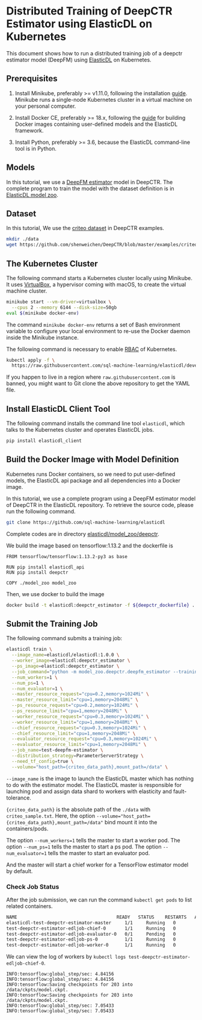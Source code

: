 # Distributed Training of DeepCTR Estimator using ElasticDL on Kubernetes

This document shows how to run a distributed training job of a deepctr
estimator model (DeepFM) using [ElasticDL](https://github.com/sql-machine-learning/elasticdl)
on Kubernetes.

## Prerequisites

1. Install Minikube, preferably >= v1.11.0, following the installation
   [guide](https://kubernetes.io/docs/tasks/tools/install-minikube).  Minikube
   runs a single-node Kubernetes cluster in a virtual machine on your personal
   computer.

1. Install Docker CE, preferably >= 18.x, following the
   [guide](https://docs.docker.com/docker-for-mac/install/) for building Docker
   images containing user-defined models and the ElasticDL framework.

1. Install Python, preferably >= 3.6, because the ElasticDL command-line tool is
   in Python.

## Models

In this tutorial, we use a [DeepFM estimator](https://github.com/shenweichen/DeepCTR/blob/master/deepctr/estimator/models/deepfm.py)
model in DeepCTR. The complete program to train the model with the
dataset definition is in [ElasticDL model zoo](https://github.com/sql-machine-learning/elasticdl/tree/develop/model_zoo/deepctr).

## Dataset

In this tutorial, We use the [criteo dataset](https://github.com/shenweichen/DeepCTR/blob/master/examples/criteo_sample.txt)
in DeepCTR examples.

```bash
mkdir ./data
wget https://github.com/shenweichen/DeepCTR/blob/master/examples/criteo_sample.txt -O ./data/criteo_sample.txt
```

## The Kubernetes Cluster

The following command starts a Kubernetes cluster locally using Minikube.  It
uses [VirtualBox](https://www.virtualbox.org/), a hypervisor coming with
macOS, to create the virtual machine cluster.

```bash
minikube start --vm-driver=virtualbox \
  --cpus 2 --memory 6144 --disk-size=50gb 
eval $(minikube docker-env)
```

The command `minikube docker-env` returns a set of Bash environment variable
to configure your local environment to re-use the Docker daemon inside
the Minikube instance.

The following command is necessary to enable
[RBAC](https://kubernetes.io/docs/reference/access-authn-authz/rbac/) of
Kubernetes.

```bash
kubectl apply -f \
  https://raw.githubusercontent.com/sql-machine-learning/elasticdl/develop/elasticdl/manifests/elasticdl-rbac.yaml
```

If you happen to live in a region where `raw.githubusercontent.com` is banned,
you might want to Git clone the above repository to get the YAML file.

## Install ElasticDL Client Tool

The following command installs the command line tool `elasticdl`, which talks to
the Kubernetes cluster and operates ElasticDL jobs.

```bash
pip install elasticdl_client
```

## Build the Docker Image with Model Definition

Kubernetes runs Docker containers, so we need to put user-defined models,
the ElasticDL api package and all dependencies into a Docker image.

In this tutorial, we use a complete program using a DeepFM estimator model of DeepCTR
in the ElasticDL repository. To retrieve the source code, please run the following command.

```bash
git clone https://github.com/sql-machine-learning/elasticdl
```

Complete codes are in directory [elasticdl/model_zoo/deepctr](https://github.com/sql-machine-learning/elasticdl/tree/develop/model_zoo/deepctr).

We build the image based on tensorflow:1.13.2 and the dockerfile
is

```text
FROM tensorflow/tensorflow:1.13.2-py3 as base

RUN pip install elasticdl_api
RUN pip install deepctr

COPY ./model_zoo model_zoo
```

Then, we use docker to build the image

```bash
docker build -t elasticdl:deepctr_estimator -f ${deepctr_dockerfile} .
```

## Submit the Training Job

The following command submits a training job:

```bash
elasticdl train \
  --image_name=elasticdl/elasticdl:1.0.0 \
  --worker_image=elasticdl:deepctr_estimator \
  --ps_image=elasticdl:deepctr_estimator \
  --job_command="python -m model_zoo.deepctr.deepfm_estimator --training_data=/data/criteo_sample.txt --validation_data=/data/criteo_sample.txt" \
  --num_workers=1 \
  --num_ps=1 \
  --num_evaluator=1 \
  --master_resource_request="cpu=0.2,memory=1024Mi" \
  --master_resource_limit="cpu=1,memory=2048Mi" \
  --ps_resource_request="cpu=0.2,memory=1024Mi" \
  --ps_resource_limit="cpu=1,memory=2048Mi" \
  --worker_resource_request="cpu=0.3,memory=1024Mi" \
  --worker_resource_limit="cpu=1,memory=2048Mi" \
  --chief_resource_request="cpu=0.3,memory=1024Mi" \
  --chief_resource_limit="cpu=1,memory=2048Mi" \
  --evaluator_resource_request="cpu=0.3,memory=1024Mi" \
  --evaluator_resource_limit="cpu=1,memory=2048Mi" \
  --job_name=test-deepfm-estimator \
  --distribution_strategy=ParameterServerStrategy \
  --need_tf_config=true \
  --volume="host_path={criteo_data_path},mount_path=/data" \
```

`--image_name` is the image to launch the ElasticDL master which
has nothing to do with the estimator model. The ElasticDL master is
responsible for launching pod and assign data shard to workers with
elasticity and fault-tolerance.

`{criteo_data_path}` is the absolute path of the `./data` with `criteo_sample.txt`.
Here, the option `--volume="host_path={criteo_data_path},mount_path=/data"`
bind mount it into the containers/pods.

The option `--num_workers=1` tells the master to start a worker pod.
The option `--num_ps=1` tells the master to start a ps pod.
The option `--num_evaluator=1` tells the master to start an evaluator pod.

And the master will start a chief worker for a TensorFlow estimator model by default.

### Check Job Status

After the job submission, we can run the command `kubectl get pods` to list
related containers.

```bash
NAME                                     READY   STATUS    RESTARTS   AGE
elasticdl-test-deepctr-estimator-master     1/1     Running   0          9s
test-deepctr-estimator-edljob-chief-0       1/1     Running   0          6s
test-deepctr-estimator-edljob-evaluator-0   0/1     Pending   0          6s
test-deepctr-estimator-edljob-ps-0          1/1     Running   0          7s
test-deepctr-estimator-edljob-worker-0      1/1     Running   0          6s
```

We can view the log of workers by `kubectl logs test-deepctr-estimator-edljob-chief-0`.

```text
INFO:tensorflow:global_step/sec: 4.84156
INFO:tensorflow:global_step/sec: 4.84156
INFO:tensorflow:Saving checkpoints for 203 into /data/ckpts/model.ckpt.
INFO:tensorflow:Saving checkpoints for 203 into /data/ckpts/model.ckpt.
INFO:tensorflow:global_step/sec: 7.05433
INFO:tensorflow:global_step/sec: 7.05433
```

